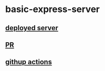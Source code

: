 # basic-express-server
## [deployed server](https://basic-express-server-m1na.onrender.com/)
## [PR](https://github.com/AnasNemrawi/basic-express-server/pull/1)
## [githup actions](https://github.com/AnasNemrawi/basic-express-server/actions)
